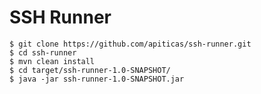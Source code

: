 SSH Runner
==========

~~~
$ git clone https://github.com/apiticas/ssh-runner.git
$ cd ssh-runner
$ mvn clean install
$ cd target/ssh-runner-1.0-SNAPSHOT/
$ java -jar ssh-runner-1.0-SNAPSHOT.jar
~~~
